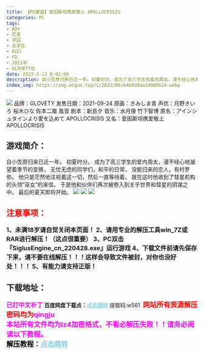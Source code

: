 ```yaml
---
title: 【PC硬盘】爱因斯坦携爱敬上 APOLLOCRISIS
categories: PC
tags:
- ADV
- 恋爱
- 学园
- 女学生
- 科幻
- FD
- 2021年
- GLOVETY社
date: 2023-2-13 8:01:00
description: 自小笠原归来已近一年。初夏时分。成为了高三学生的爱内周太，漫不经心地凝望着季节的变换，无忧无虑的同学们，和平的日常，没能归来的恋人，有村罗弥。他只是茫然地注视着这一切，然后一直等待着。就在这时他收到了彗星机构的头领“巫女”的来信。
index_img: https://img.acgus.top/i/2023/06/b4b0d9aa34080614.webp
---
```

![](https://img.acgus.top/i/2023/06/b4b0d9aa34080614.webp)
品牌：GLOVETY
发售日期：2021-09-24
原画：きみしま青
声优：月野きいろ 桜木ひな 佐本二厘 風音
剧本：新島夕
音乐：水月陵 竹下智博
原名：アインシュタインより愛を込めて APOLLOCRISIS
又名：爱因斯坦携爱敬上 APOLLOCRISIS

## 游戏简介：
自小笠原归来已近一年。
初夏时分。
成为了高三学生的爱内周太，漫不经心地凝望着季节的变换，
无忧无虑的同学们，和平的日常，
没能归来的恋人，有村罗弥。
他只是茫然地注视着这一切，然后一直等待着。
就在这时他收到了彗星机构的头领“巫女”的来信。
于是他和伙伴们再次被卷入到关乎世界和彗星的阴谋之中。
最后的夏天即将开始。
![](https://img.acgus.top/i/2023/06/90fc52baba080620.webp)
![](https://img.acgus.top/i/2023/06/62692ecdea080618.webp)
![](https://img.acgus.top/i/2023/06/71be003954080616.webp)




## <font color=#FF0000 >注意事项：</font>
<font size=3><b>1、未满18岁请自觉关闭本页面！
2、请用专业的解压工具win_7Z或RAR进行解压！（这点很重要）
3、PC双击『SiglusEngine_cn_220428.exe』运行游戏
4、下载文件前请先保存下来，请不要在线解压！！！这样会导致文件被封，对你也没好处！！！
5、有能力请支持正版！</b></font>

## 下载地址：
<font color=#FF00FF size=3><b>已打中文补丁</b></font>
<b>百度网盘下载点：</b><a href="https://pan.baidu.com/s/10Lo-ZcgVnseBNnsYwb_LmQ?pwd=w561" style="color: #87CEEB;"><b>点击跳转</b></a> 提取码:w561
<a style="padding: 0" href="https://post.qingju.org/AD/"><img style="max-width:100%" src="https://img.acgus.top/i/2024/07/478f689b8021d8d499ab43d21acf137a.gif" alt=""></a>
<b><font color=#FF0000 size=4>网站所有资源解压密码均为</b></font><b><font color=#FF00FF size=4>qingju</font><font color=#FF0000 ></font></b><br><b><font color=#FF00FF size=4>本站所有文件均为lz4加密格式，不看必解压失败！！请务必阅读以下教程。</b></font><br><b><font color=#000 size=4>解压教程：</b><a href="https://post.qingju.org/tutorial/000/" style="color: #87CEEB;"><b>点击跳转</b></a>

